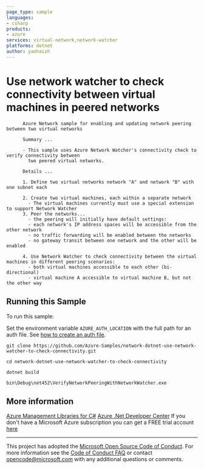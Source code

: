 ```yaml
---
page_type: sample
languages:
- csharp
products:
- azure
services: virtual-network,network-watcher
platforms: dotnet
author: yaohaizh
---
```


# Use network watcher to check connectivity between virtual machines in peered networks #

          Azure Network sample for enabling and updating network peering between two virtual networks
         
          Summary ...
         
          - This sample uses Azure Network Watcher's connectivity check to verify connectivity between
            two peered virtual networks.
         
          Details ...
         
          1. Define two virtual networks network "A" and network "B" with one subnet each
         
          2. Create two virtual machines, each within a separate network
            - The virtual machines currently must use a special extension to support Network Watcher
          3. Peer the networks...
            - the peering will initially have default settings:
            - each network's IP address spaces will be accessible from the other network
            - no traffic forwarding will be enabled between the networks
            - no gateway transit between one network and the other will be enabled
         
          4. Use Network Watcher to check connectivity between the virtual machines in different peering scenarios:
            - both virtual machines accessible to each other (bi-directional)
            - virtual machine A accessible to virtual machine B, but not the other way


## Running this Sample ##

To run this sample:

Set the environment variable `AZURE_AUTH_LOCATION` with the full path for an auth file. See [how to create an auth file](https://github.com/Azure/azure-libraries-for-net/blob/master/AUTH.md).

    git clone https://github.com/Azure-Samples/network-dotnet-use-network-watcher-to-check-connectivity.git

    cd network-dotnet-use-network-watcher-to-check-connectivity

    dotnet build

    bin\Debug\net452\VerifyNetworkPeeringWithNetworkWatcher.exe

## More information ##

[Azure Management Libraries for C#](https://github.com/Azure/azure-sdk-for-net/tree/Fluent)
[Azure .Net Developer Center](https://azure.microsoft.com/en-us/develop/net/)
If you don't have a Microsoft Azure subscription you can get a FREE trial account [here](http://go.microsoft.com/fwlink/?LinkId=330212)

---

This project has adopted the [Microsoft Open Source Code of Conduct](https://opensource.microsoft.com/codeofconduct/). For more information see the [Code of Conduct FAQ](https://opensource.microsoft.com/codeofconduct/faq/) or contact [opencode@microsoft.com](mailto:opencode@microsoft.com) with any additional questions or comments.
